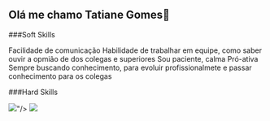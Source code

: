 ## Olá me chamo Tatiane Gomes👋


###Soft Skills

Facilidade de comunicação 
Habilidade de trabalhar em equipe, como saber ouvir a opmião de dos colegas e superiores
Sou paciente, calma 
Pró-ativa
Sempre buscando conhecimento, para evoluir profissionalmete e passar conhecimento para os colegas



###Hard Skills
<div style = "display:inline_block">
  <img  src = "https://github.com/user-attachments/assets/6057c7da-a80a-48cc-833a-19c3d09f83ff"

"/>
  <img  src = "[(caminho)](https://github.com/user-attachments/assets/6057c7da-a80a-48cc-833a-19c3d09f83ff)"/>

</div>
<!--
**tatyhgomes/tatyhgomes** is a ✨ _special_ ✨ repository because its `README.md` (this file) appears on your GitHub profile.

Here are some ideas to get you started:

- 🔭 I’m currently working on ...
- 🌱 I’m currently learning ...
- 👯 I’m looking to collaborate on ...
- 🤔 I’m looking for help with ...
- 💬 Ask me about ...
- 📫 How to reach me: ...
- 😄 Pronouns: ...
- ⚡ Fun fact: ...
-->
